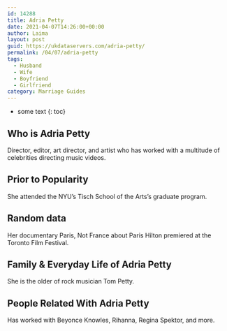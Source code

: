 ```yaml
---
id: 14288
title: Adria Petty
date: 2021-04-07T14:26:00+00:00
author: Laima
layout: post
guid: https://ukdataservers.com/adria-petty/
permalink: /04/07/adria-petty
tags:
  - Husband
  - Wife
  - Boyfriend
  - Girlfriend
category: Marriage Guides
---
```


* some text
{: toc}


## Who is Adria Petty
                  
                  
                  
Director, editor, art director, and artist who has worked with a multitude of celebrities directing music videos. 
                  
              
            
              
            
                
                
                
## Prior to Popularity
                  
                  
                  
She attended the NYU&#8217;s Tisch School of the Arts&#8217;s graduate program.
                  
              
            
              
            
                
                
                
## Random data
                  
                  
                  
Her documentary Paris, Not France about Paris Hilton premiered at the Toronto Film Festival.
                  
              
            
              
            
                
                
                
## Family & Everyday Life of Adria Petty
                  
                  
                  
She is the older of rock musician Tom Petty.
                  
              
            
              
            
                
                
                
## People Related With Adria Petty
                  
                  
                  
Has worked with Beyonce Knowles, Rihanna, Regina Spektor, and more.
                  
              
            
              
            
                
              
            
              
              
            
            
              
            
          
          
          